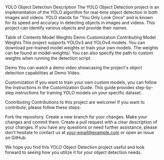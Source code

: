 YOLO Object Detection
Description
The YOLO Object Detection project is an implementation of the YOLO algorithm for real-time object detection in both images and videos. YOLO stands for "You Only Look Once" and is known for its speed and accuracy in detecting objects in images and videos. This project can identify various objects and provide their names.

Table of Contents
Model Weights
Demo
Customization
Contributing
Model Weights
This project supports YOLOv3 and YOLOv4 models. You can download pre-trained model weights or train your own models. The weights can be found at model-weights/. You can also specify the path to custom weights when running the detection script.

Demo
You can watch a demo video showcasing the project's object detection capabilities at Demo Video.

Customization
If you want to train your own custom models, you can follow the instructions in the Customization Guide. This guide provides step-by-step instructions for training YOLO models on your specific dataset.

Contributing
Contributions to this project are welcome! If you want to contribute, please follow these steps:

Fork the repository.
Create a new branch for your changes.
Make your changes and commit them.
Create a pull request with a clear description of your changes.
If you have any questions or need further assistance, please don't hesitate to contact us at your-email@example.com or open an issue on GitHub.

We hope you find this YOLO Object Detection project useful and look forward to seeing how you utilize it for your object detection needs.
